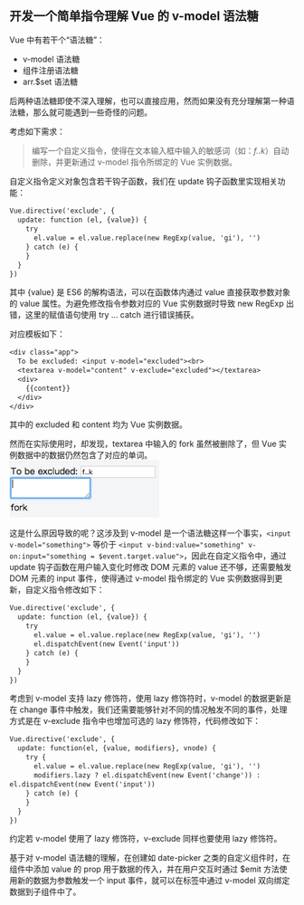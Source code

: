 ## 开发一个简单指令理解 Vue 的 v-model 语法糖

Vue 中有若干个“语法糖”：
* v-model 语法糖
* 组件注册语法糖
* arr.$set 语法糖

后两种语法糖即使不深入理解，也可以直接应用，然而如果没有充分理解第一种语法糖，那么就可能遇到一些奇怪的问题。

考虑如下需求：
> 编写一个自定义指令，使得在文本输入框中输入的敏感词（如：*f..k*）自动删除，并更新通过 v-model 指令所绑定的 Vue 实例数据。

自定义指令定义对象包含若干钩子函数，我们在 update 钩子函数里实现相关功能：
```
Vue.directive('exclude', {
  update: function (el, {value}) {
    try
      el.value = el.value.replace(new RegExp(value, 'gi'), '')
    } catch (e) {
    }
  }
})
```
其中 {value} 是 ES6 的解构语法，可以在函数体内通过 value 直接获取参数对象的 value 属性。为避免修改指令参数对应的 Vue 实例数据时导致 new RegExp 出错，这里的赋值语句使用 try ... catch 进行错误捕获。

对应模板如下：
```
<div class="app">
  To be excluded: <input v-model="excluded"><br>
  <textarea v-model="content" v-exclude="excluded"></textarea>
  <div>
    {{content}}
  </div>
</div>
```
其中的 excluded 和 content 均为 Vue 实例数据。

然而在实际使用时，却发现，textarea 中输入的 fork 虽然被删除了，但 Vue 实例数据中的数据仍然包含了对应的单词。
![No Event](noevent.gif)

这是什么原因导致的呢？这涉及到 v-model 是一个语法糖这样一个事实，`<input v-model="something">` 等价于 `<input v-bind:value="something" v-on:input="something = $event.target.value">`，因此在自定义指令中，通过 update 钩子函数在用户输入变化时修改 DOM 元素的 value 还不够，还需要触发 DOM 元素的 input 事件，使得通过 v-model 指令绑定的 Vue 实例数据得到更新，自定义指令修改如下：
```
Vue.directive('exclude', {
  update: function (el, {value}) {
    try
      el.value = el.value.replace(new RegExp(value, 'gi'), '')
      el.dispatchEvent(new Event('input'))
    } catch (e) {
    }
  }
})
```


考虑到 v-model 支持 lazy 修饰符，使用 lazy 修饰符时，v-model 的数据更新是在 change 事件中触发，我们还需要能够针对不同的情况触发不同的事件，处理方式是在 v-exclude 指令中也增加可选的 lazy 修饰符，代码修改如下：
```
Vue.directive('exclude', {
  update: function(el, {value, modifiers}, vnode) {
    try {
      el.value = el.value.replace(new RegExp(value, 'gi'), '')
      modifiers.lazy ? el.dispatchEvent(new Event('change')) : el.dispatchEvent(new Event('input'))
    } catch (e) {
    }
  }
})
```
约定若 v-model 使用了 lazy 修饰符，v-exclude 同样也要使用 lazy 修饰符。

基于对 v-model 语法糖的理解，在创建如 date-picker 之类的自定义组件时，在组件中添加 value 的 prop 用于数据的传入，并在用户交互时通过 $emit 方法使用新的数据为参数触发一个 input 事件，就可以在标签中通过 v-model 双向绑定数据到子组件中了。
